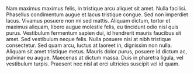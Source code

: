 Nam maximus maximus felis, in tristique arcu aliquet sit amet. Nulla facilisi. Phasellus condimentum augue et lacus tristique congue. Sed non imperdiet lacus. Vivamus posuere non mi sed mattis. Aliquam dictum, tortor et maximus aliquam, libero augue molestie felis, eu tincidunt odio nisl quis purus. Vestibulum fermentum sapien dui, id hendrerit mauris faucibus sit amet. Sed vestibulum neque felis. Nulla posuere nisi at nibh tristique consectetur. Sed quam arcu, luctus at laoreet in, dignissim non nulla. Aliquam sit amet tristique metus. Mauris dolor purus, posuere id dictum ac, pulvinar eu augue. Maecenas at dictum massa. Duis in pharetra ligula, vel vestibulum turpis. Praesent nec nisl at orci ultricies suscipit vel id quam.
